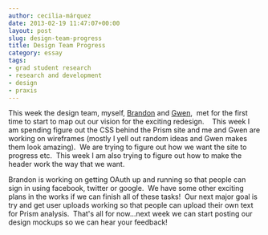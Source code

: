 ```yaml
---
author: cecilia-márquez
date: 2013-02-19 11:47:07+00:00
layout: post
slug: design-team-progress
title: Design Team Progress
category: essay
tags:
- grad student research
- research and development
- design
- praxis
---
```


This week the design team, myself, [Brandon](https://scholarslab.org/author/bmw9t/) and [Gwen](https://scholarslab.org/people/gwen-nally/),  met for the first time to start to map out our vision for the exciting redesign.    This week I am spending figure out the CSS behind the Prism site and me and Gwen are working on wireframes (mostly I yell out random ideas and Gwen makes them look amazing).  We are trying to figure out how we want the site to progress etc.  This week I am also trying to figure out how to make the header work the way that we want.

Brandon is working on getting OAuth up and running so that people can sign in using facebook, twitter or google.  We have some other exciting plans in the works if we can finish all of these tasks!  Our next major goal is try and get user uploads working so that people can upload their own text for Prism analysis.  That's all for now...next week we can start posting our design mockups so we can hear your feedback!
